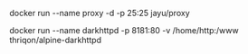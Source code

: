 docker run --name proxy -d -p 25:25 jayu/proxy


docker run --name darkhttpd -p 8181:80 -v /home/http:/www thriqon/alpine-darkhttpd